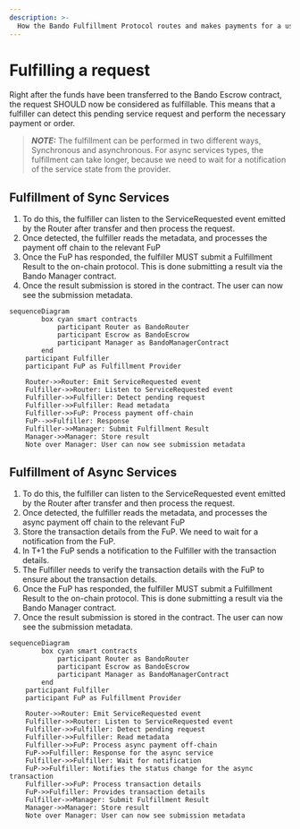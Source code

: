 ```yaml
---
description: >-
  How the Bando Fulfillment Protocol routes and makes payments for a user.
---
```


# Fulfilling a request

Right after the funds have been transferred to the Bando Escrow contract, the request SHOULD now be considered as fulfillable. This means that a fulfiller can detect this pending service request and perform the necessary payment or order. 

> **_NOTE:_**  The fulfillment can be performed in two different ways, Synchronous and asynchronous. For async services types, the fulfillment can take longer, because we need to wait for a notification of the service state from the provider.

## Fulfillment of Sync Services

1. To do this, the fulfiller can listen to the ServiceRequested event emitted by the Router after transfer and then process the request.
2. Once detected, the fulfiller reads the metadata, and processes the payment off chain to the relevant FuP
3. Once the FuP has responded, the fulfiller MUST submit a Fulfillment Result to the on-chain protocol. This is done submitting a result via the Bando Manager contract.
4. Once the result submission is stored in the contract. The user can now see the submission metadata.

```mermaid
sequenceDiagram
		box cyan smart contracts
		    participant Router as BandoRouter
		    participant Escrow as BandoEscrow
		    participant Manager as BandoManagerContract
		end
    participant Fulfiller
    participant FuP as Fulfillment Provider

    Router->>Router: Emit ServiceRequested event
    Fulfiller->>Router: Listen to ServiceRequested event
    Fulfiller->>Fulfiller: Detect pending request
    Fulfiller->>Fulfiller: Read metadata
    Fulfiller->>FuP: Process payment off-chain
    FuP-->>Fulfiller: Response
    Fulfiller->>Manager: Submit Fulfillment Result
    Manager->>Manager: Store result
    Note over Manager: User can now see submission metadata
```

## Fulfillment of Async Services

1. To do this, the fulfiller can listen to the ServiceRequested event emitted by the Router after transfer and then process the request.
2. Once detected, the fulfiller reads the metadata, and processes the async payment off chain to the relevant FuP
3. Store the transaction details from the FuP. We need to wait for a notification from the FuP.
4. In T+1 the FuP sends a notification to the Fulfiller with the transaction details.
5. The Fulfiller needs to verify the transaction details with the FuP to ensure about the transaction details.
6. Once the FuP has responded, the fulfiller MUST submit a Fulfillment Result to the on-chain protocol. This is done submitting a result via the Bando Manager contract. 
7. Once the result submission is stored in the contract. The user can now see the submission metadata.

```mermaid
sequenceDiagram
		box cyan smart contracts
		    participant Router as BandoRouter
		    participant Escrow as BandoEscrow
		    participant Manager as BandoManagerContract
		end
    participant Fulfiller
    participant FuP as Fulfillment Provider

    Router->>Router: Emit ServiceRequested event
    Fulfiller->>Router: Listen to ServiceRequested event
    Fulfiller->>Fulfiller: Detect pending request
    Fulfiller->>Fulfiller: Read metadata
    Fulfiller->>FuP: Process async payment off-chain
    FuP->>Fulfiller: Response for the async service
    Fulfiller->>Fulfiller: Wait for notification
    FuP->>Fulfiller: Notifies the status change for the async transaction
    Fulfiller->>FuP: Process transaction details
    FuP->>Fulfiller: Provides transaction details
    Fulfiller->>Manager: Submit Fulfillment Result
    Manager->>Manager: Store result
    Note over Manager: User can now see submission metadata
```